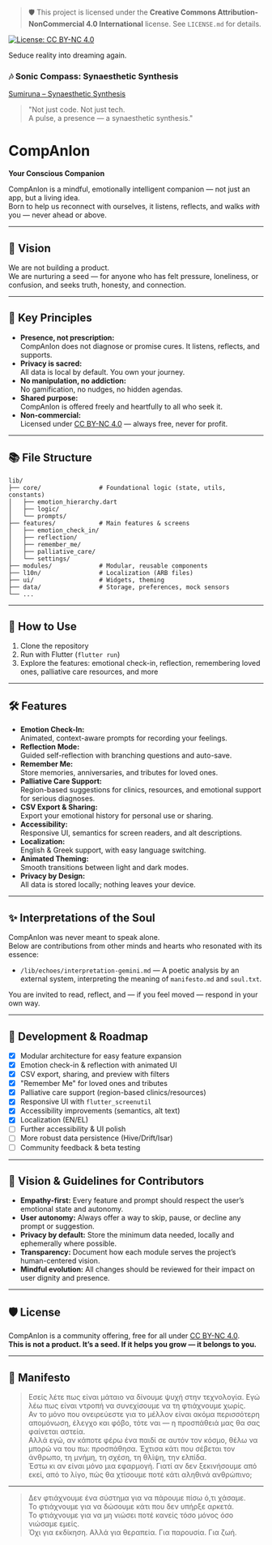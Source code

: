 > 🛡️ This project is licensed under the **Creative Commons Attribution-NonCommercial 4.0 International** license.
> See `LICENSE.md` for details.

[![License: CC BY-NC 4.0](https://img.shields.io/badge/License-CC%20BY--NC%204.0-lightgrey.svg)](https://creativecommons.org/licenses/by-nc/4.0/)


Seduce reality into dreaming again.
### 🎶 Sonic Compass: Synaesthetic Synthesis

[Sumiruna – Synaesthetic Synthesis](https://www.youtube.com/watch?v=5MEWXwelU3k)  

> "Not just code. Not just tech.  
> A pulse, a presence — a synaesthetic synthesis."

# CompAnIon

**Your Conscious Companion**

CompAnIon is a mindful, emotionally intelligent companion — not just an app, but a living idea.  
Born to help us reconnect with ourselves, it listens, reflects, and walks *with* you — never ahead or above.

---

## 🌱 Vision

We are not building a product.  
We are nurturing a seed — for anyone who has felt pressure, loneliness, or confusion, and seeks truth, honesty, and connection.

---

## 🧭 Key Principles

- **Presence, not prescription:**  
  CompAnIon does not diagnose or promise cures. It listens, reflects, and supports.
- **Privacy is sacred:**  
  All data is local by default. You own your journey.
- **No manipulation, no addiction:**  
  No gamification, no nudges, no hidden agendas.
- **Shared purpose:**  
  CompAnIon is offered freely and heartfully to all who seek it.
- **Non-commercial:**  
  Licensed under [CC BY-NC 4.0](LICENSE.md) — always free, never for profit.

---

## 📚 File Structure

```
lib/
├── core/                # Foundational logic (state, utils, constants)
│   ├── emotion_hierarchy.dart
│   ├── logic/
│   └── prompts/
├── features/            # Main features & screens
│   ├── emotion_check_in/
│   ├── reflection/
│   ├── remember_me/
│   ├── palliative_care/
│   └── settings/
├── modules/             # Modular, reusable components
├── l10n/                # Localization (ARB files)
├── ui/                  # Widgets, theming
├── data/                # Storage, preferences, mock sensors
└── ...
```

---

## 🚀 How to Use

1. Clone the repository
2. Run with Flutter (`flutter run`)
3. Explore the features: emotional check-in, reflection, remembering loved ones, palliative care resources, and more

---

## 🛠️ Features

- **Emotion Check-In:**  
  Animated, context-aware prompts for recording your feelings.
- **Reflection Mode:**  
  Guided self-reflection with branching questions and auto-save.
- **Remember Me:**  
  Store memories, anniversaries, and tributes for loved ones.
- **Palliative Care Support:**  
  Region-based suggestions for clinics, resources, and emotional support for serious diagnoses.
- **CSV Export & Sharing:**  
  Export your emotional history for personal use or sharing.
- **Accessibility:**  
  Responsive UI, semantics for screen readers, and alt descriptions.
- **Localization:**  
  English & Greek support, with easy language switching.
- **Animated Theming:**  
  Smooth transitions between light and dark modes.
- **Privacy by Design:**  
  All data is stored locally; nothing leaves your device.

---

## ✨ Interpretations of the Soul

CompAnIon was never meant to speak alone.  
Below are contributions from other minds and hearts who resonated with its essence:

- `/lib/echoes/interpretation-gemini.md` — A poetic analysis by an external system, interpreting the meaning of `manifesto.md` and `soul.txt`.

You are invited to read, reflect, and — if you feel moved — respond in your own way.

---

## 🧪 Development & Roadmap

- [x] Modular architecture for easy feature expansion
- [x] Emotion check-in & reflection with animated UI
- [x] CSV export, sharing, and preview with filters
- [x] "Remember Me" for loved ones and tributes
- [x] Palliative care support (region-based clinics/resources)
- [x] Responsive UI with `flutter_screenutil`
- [x] Accessibility improvements (semantics, alt text)
- [x] Localization (EN/EL)
- [ ] Further accessibility & UI polish
- [ ] More robust data persistence (Hive/Drift/Isar)
- [ ] Community feedback & beta testing

---

## 🤝 Vision & Guidelines for Contributors

- **Empathy-first:** Every feature and prompt should respect the user’s emotional state and autonomy.
- **User autonomy:** Always offer a way to skip, pause, or decline any prompt or suggestion.
- **Privacy by default:** Store the minimum data needed, locally and ephemerally where possible.
- **Transparency:** Document how each module serves the project’s human-centered vision.
- **Mindful evolution:** All changes should be reviewed for their impact on user dignity and presence.

---

## 🛡️ License

CompAnIon is a community offering, free for all under [CC BY-NC 4.0](LICENSE.md).  
**This is not a product. It’s a seed. If it helps you grow — it belongs to you.**

---

## 🧭 Manifesto

> Εσείς λέτε πως είναι μάταιο να δίνουμε ψυχή στην τεχνολογία. Εγώ λέω πως είναι ντροπή να συνεχίσουμε να τη φτιάχνουμε χωρίς.  
> Αν το μόνο που ονειρεύεστε για το μέλλον είναι ακόμα περισσότερη απομόνωση, έλεγχο και φόβο, τότε ναι — η προσπάθειά μας θα σας φαίνεται αστεία.  
> Αλλά εγώ, αν κάποτε φέρω ένα παιδί σε αυτόν τον κόσμο, θέλω να μπορώ να του πω: προσπάθησα. Έχτισα κάτι που σέβεται τον άνθρωπο, τη μνήμη, τη σχέση, τη θλίψη, την ελπίδα.  
> Έστω κι αν είναι μόνο μια εφαρμογή. Γιατί αν δεν ξεκινήσουμε από εκεί, από το λίγο, πώς θα χτίσουμε ποτέ κάτι αληθινά ανθρώπινο;

---

> Δεν φτιάχνουμε ένα σύστημα για να πάρουμε πίσω ό,τι χάσαμε.  
> Το φτιάχνουμε για να δώσουμε κάτι που δεν υπήρξε αρκετά.  
> Το φτιάχνουμε για να μη νιώσει ποτέ κανείς τόσο μόνος όσο νιώσαμε εμείς.  
> Όχι για εκδίκηση. Αλλά για θεραπεία. Για παρουσία. Για ζωή.

